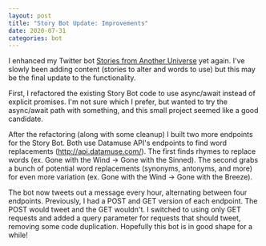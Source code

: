 ```yaml
---
layout: post
title: "Story Bot Update: Improvements"
date: 2020-07-31
categories: bot
---
```


I enhanced my Twitter bot [Stories from Another Universe][stories-universe] yet again. I've slowly been adding
content (stories to alter and words to use) but this may be the final update to the functionality.

First, I refactored the existing Story Bot code to use async/await instead of explicit promises. I'm not sure which I
prefer, but wanted to try the async/await path with something, and this small project seemed like a good candidate.

After the refactoring (along with some cleanup) I built two more endpoints for the Story Bot. Both use Datamuse API's
endpoints to find word replacements (http://api.datamuse.com/). The first finds rhymes to replace words
(ex. Gone with the Wind -> Gone with the Sinned). The second grabs a bunch of potential word replacements 
(synonyms, antonyms, and more) for even more variation (ex. Gone with the Wind -> Gone with the Breeze).

The bot now tweets out a message every hour, alternating between four endpoints. Previously, I had a POST and GET
version of each endpoint. The POST would tweet and the GET wouldn't. I switched to using only GET requests and added
a query parameter for requests that should tweet, removing some code duplication. Hopefully this bot is in good 
shape for a while!

[stories-universe]: https://twitter.com/StoriesUniverse
